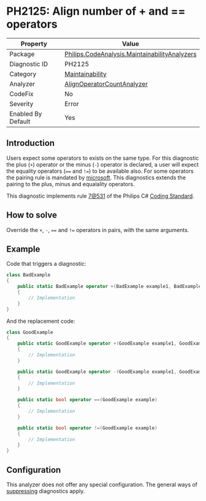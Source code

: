 # PH2125: Align number of + and == operators

| Property | Value  |
|--|--|
| Package | [Philips.CodeAnalysis.MaintainabilityAnalyzers](https://www.nuget.org/packages/Philips.CodeAnalysis.MaintainabilityAnalyzers) |
| Diagnostic ID | PH2125 |
| Category  | [Maintainability](../Maintainability.md) |
| Analyzer | [AlignOperatorCountAnalyzer](https://github.com/philips-software/roslyn-analyzers/blob/master/Philips.CodeAnalysis.MaintainabilityAnalyzers/Maintainability/AlignOperatorsCountAnalyzer.cs)
| CodeFix  | No |
| Severity | Error |
| Enabled By Default | Yes |

## Introduction

Users expect some operators to exists on the same type. For this diagnostic the plus (`+`) operator or the minus (`-`) operator is declared, a user will expect the equality operators (`==` and `!=`) to be available also. For some operators the pairing rule is mandated by [microsoft](https://learn.microsoft.com/en-us/dotnet/csharp/language-reference/operators/operator-overloading#overloadable-operators). This diagnostics extends the pairing to the plus, minus and equalality operators.

This diagnostic implements rule [7@531](https://csviewer.tiobe.com/#/ruleset/rule?setid=4T_Jr6-VSX6fp6egDIhGow&status=CHECKED,UNCHECKED&tagid=6u27MkXORKaev0VNuWR_SA&ruleid=TCjgzMnETo2yCNKdNzCS0Q) of the Philips C# [Coding Standard](https://csviewer.tiobe.com/#/ruleset/intro?tagid=6u27MkXORKaev0VNuWR_SA&setid=4T_Jr6-VSX6fp6egDIhGow).

## How to solve

Override the `+`, `-`, `==` and `!=` operators in pairs, with the same arguments.

## Example

Code that triggers a diagnostic:
``` cs
class BadExample
{
    public static BadExample operator +(BadExample example1, BadExample example2)
    {
        // Implementation
    }
}

```

And the replacement code:
``` cs
class GoodExample 
{
    public static GoodExample operator +(GoodExample example1, GoodExample example2) 
    {
        // Implementation
    }

    public static GoodExample operator -(GoodExample example1, GoodExample example2) 
    {
        // Implementation
    }

    public static bool operator ==(GoodExample example) 
    {
        // Implementation
    }

    public static bool operator !=(GoodExample example) 
    {
        // Implementation
    }
}

```

## Configuration

This analyzer does not offer any special configuration. The general ways of [suppressing](https://learn.microsoft.com/en-us/dotnet/fundamentals/code-analysis/suppress-warnings) diagnostics apply.
